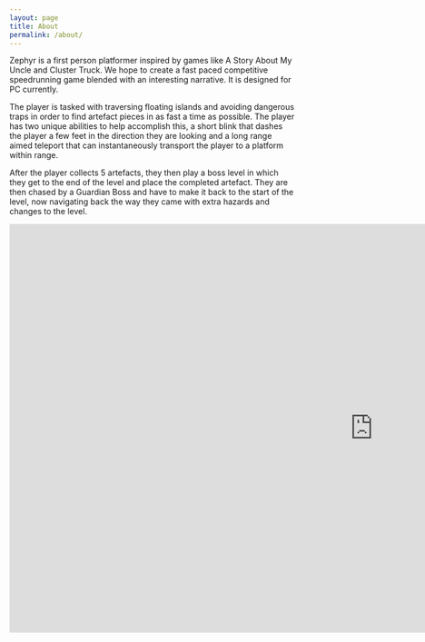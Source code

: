 ```yaml
---
layout: page
title: About
permalink: /about/
---
```


Zephyr is a first person platformer inspired by games like A Story About My Uncle and Cluster Truck. We hope to create a fast paced competitive speedrunning game blended with an interesting narrative. It is designed for PC currently.

The player is tasked with traversing floating islands and avoiding dangerous traps in order to find artefact pieces in as fast a time as possible. The player has two unique abilities to help accomplish this, a short blink that dashes the player a few feet in the direction they are looking and a long range aimed teleport that can instantaneously transport the player to a platform within range.

After the player collects 5 artefacts, they then play a boss level in which they get to the end of the level and place the completed artefact. They are then chased by a Guardian Boss and have to make it back to the start of the level, now navigating back the way they came with extra hazards and changes to the level. 


<iframe width="1280" height="720" src="https://www.youtube.com/embed/Y501eVnaHqg" frameborder="0" allow="accelerometer; autoplay; encrypted-media; gyroscope; picture-in-picture" allowfullscreen></iframe>
